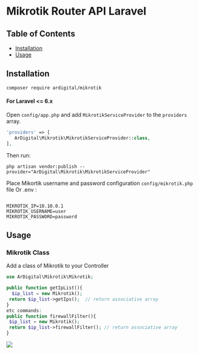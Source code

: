 # Mikrotik Router API Laravel


## Table of Contents

- [Installation](#installation)
- [Usage](#usage)

## Installation

```
composer require ardigital/mikrotik
```

#### For Laravel <= 6.x

Open `config/app.php` and add `MikrotikServiceProvider` to the `providers` array.

```php
'providers' => [
   ArDigital\Mikrotik\MikrotikServiceProvider::class,
],
```

Then run:

```
php artisan vendor:publish --provider="ArDigital\Mikrotik\MikrotikServiceProvider"
```

Place Mikortik username and password configuration  `config/mikrotik.php` file Or .env : 
 
```
 
MIKROTIK_IP=10.10.0.1
MIKROTIK_USERNAME=user
MIKROTIK_PASSWORD=password

```

 
## Usage

###  Mikrotik Class

Add a class of Mikrotik to your Controller

```php
use ArDigital\Mikrotik\Mikrotik;

public function getIpList(){
  $ip_list = new Mikrotik();
 return $ip_list->getIps();  // return associative array
}
etc commands:
public function firewallFilter(){
 $ip_list = new Mikrotik();
 return $ip_list->firewallFilter(); // return associative array
}
```

<img src="https://i.ibb.co/bRFnNF4/mikroitk-router-api.png">
 
